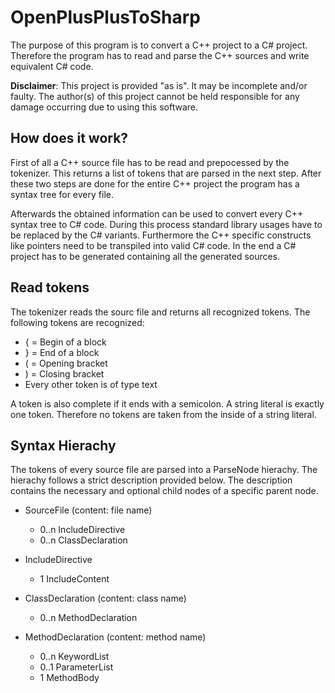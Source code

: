 OpenPlusPlusToSharp
===================

The purpose of this program is to convert a C++ project to a C# project.
Therefore the program has to read and parse the C++ sources and write equivalent C# code.

**Disclaimer**: This project is provided "as is". It may be incomplete and/or faulty. The author(s) of this project cannot be held responsible for any damage occurring due to using this software.

How does it work?
-----------------

First of all a C++ source file has to be read and prepocessed by the tokenizer.
This returns a list of tokens that are parsed in the next step.
After these two steps are done for the entire C++ project the program has a syntax tree for every file.

Afterwards the obtained information can be used to convert every C++ syntax tree to C# code.
During this process standard library usages have to be replaced by the C# variants.
Furthermore the C++ specific constructs like pointers need to be transpiled into valid C# code.
In the end a C# project has to be generated containing all the generated sources.

Read tokens
-----------

The tokenizer reads the sourc file and returns all recognized tokens.
The following tokens are recognized:

- { = Begin of a block
- } = End of a block
- ( = Opening bracket
- ) = Closing bracket
- Every other token is of type text

A token is also complete if it ends with a semicolon.
A string literal is exactly one token. Therefore no tokens are taken from the inside of a string literal.

Syntax Hierachy
---------------

The tokens of every source file are parsed into a ParseNode hierachy.
The hierachy follows a strict description provided below.
The description contains the necessary and optional child nodes of a specific parent node.

- SourceFile (content: file name)
	- 0..n IncludeDirective
	- 0..n ClassDeclaration
	
- IncludeDirective
	- 1 IncludeContent
	
- ClassDeclaration (content: class name)
	- 0..n MethodDeclaration
	
- MethodDeclaration (content: method name)
	- 0..n KeywordList
	- 0..1 ParameterList
	- 1 MethodBody